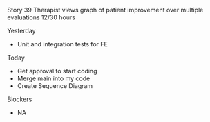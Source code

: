 Story 39 Therapist views graph of patient improvement over multiple evaluations
12/30 hours

Yesterday
- Unit and integration tests for FE

Today
- Get approval to start coding
- Merge main into my code
- Create Sequence Diagram

Blockers
- NA
